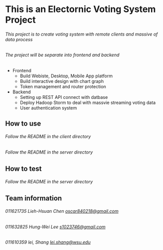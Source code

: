 # This is an Electornic Voting System Project
###### This project is to create voting system with remote clients and massive of data process
###### The project will be separate into frontend and backend

* Frontend
  * Build Webiste, Desktop, Mobile App platform
  * Build interactive design with chart graph
  * Token management and router protection
* Backend
  * Setting up REST API connect with datbase
  * Deploy Hadoop Storm to deal with massvie streaming voting data
  * User authentication system

## How to use
###### Follow the README in the client directory
###### Follow the README in the server directory

## How to test
###### Follow the README in the server directory

## Team information
###### 011621735 Lieh-Hsuan Chen oscar840218@gmail.com
###### 011632825 Hung-Wei Lee s1023746@gmail.com
###### 011610359  lei, Shang lei.shang@wsu.edu

